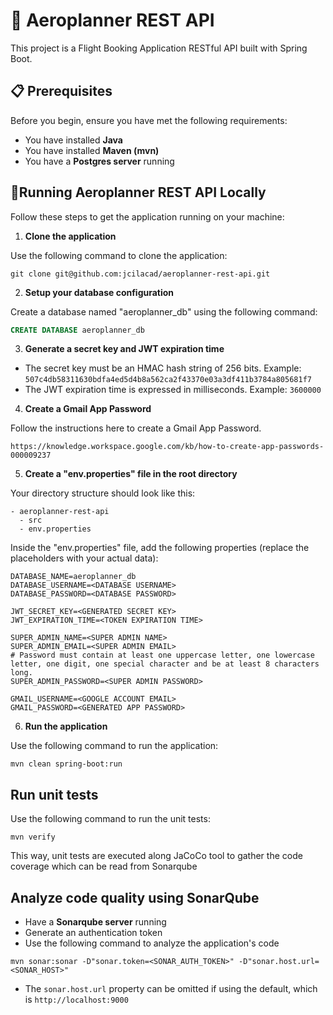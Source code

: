 # 🛫 Aeroplanner REST API

This project is a Flight Booking Application RESTful API built with Spring Boot.

## 📋 Prerequisites

Before you begin, ensure you have met the following requirements:

- You have installed **Java**
- You have installed **Maven (mvn)**
- You have a **Postgres server** running

## 🚀Running Aeroplanner REST API Locally

Follow these steps to get the application running on your machine:


1. **Clone the application**

Use the following command to clone the application:
```
git clone git@github.com:jcilacad/aeroplanner-rest-api.git
```


2. **Setup your database configuration**

Create a database named "aeroplanner_db" using the following command:
```sql
CREATE DATABASE aeroplanner_db
```


3. **Generate a secret key and JWT expiration time**

- The secret key must be an HMAC hash string of 256 bits. 
  Example: `507c4db58311630bdfa4ed5d4b8a562ca2f43370e03a3df411b3784a805681f7`
- The JWT expiration time is expressed in milliseconds.
  Example: `3600000`


4. **Create a Gmail App Password**

Follow the instructions here to create a Gmail App Password.
```
https://knowledge.workspace.google.com/kb/how-to-create-app-passwords-000009237
```


5. **Create a "env.properties" file in the root directory**

Your directory structure should look like this:
```
- aeroplanner-rest-api 
  - src
  - env.properties
```

Inside the "env.properties" file, add the following properties (replace the placeholders with your actual data):
```
DATABASE_NAME=aeroplanner_db
DATABASE_USERNAME=<DATABASE USERNAME>
DATABASE_PASSWORD=<DATABASE PASSWORD>

JWT_SECRET_KEY=<GENERATED SECRET KEY>
JWT_EXPIRATION_TIME=<TOKEN EXPIRATION TIME>

SUPER_ADMIN_NAME=<SUPER ADMIN NAME>
SUPER_ADMIN_EMAIL=<SUPER ADMIN EMAIL>
# Password must contain at least one uppercase letter, one lowercase letter, one digit, one special character and be at least 8 characters long.
SUPER_ADMIN_PASSWORD=<SUPER ADMIN PASSWORD>

GMAIL_USERNAME=<GOOGLE ACCOUNT EMAIL>
GMAIL_PASSWORD=<GENERATED APP PASSWORD>
```


6. **Run the application**

Use the following command to run the application:
```
mvn clean spring-boot:run
```

## Run unit tests

Use the following command to run the unit tests:
```
mvn verify
```
This way, unit tests are executed along JaCoCo tool to gather the code coverage which can be read from Sonarqube

## Analyze code quality using SonarQube

- Have a **Sonarqube server** running
- Generate an authentication token
- Use the following command to analyze the application's code
```
mvn sonar:sonar -D"sonar.token=<SONAR_AUTH_TOKEN>" -D"sonar.host.url=<SONAR_HOST>"
```
- The `sonar.host.url` property can be omitted if using the default, which is `http://localhost:9000`
